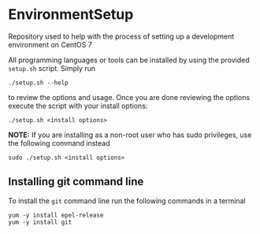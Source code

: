 # EnvironmentSetup
Repository used to help with the process of setting up a development environment on CentOS 7

All programming languages or tools can be installed by using the provided `setup.sh` script. Simply run
```
./setup.sh --help
```
to review the options and usage. Once you are done reviewing the options execute the script with your
install options:
```
./setup.sh <install options>
```

**NOTE:** If you are installing as a non-root user who has sudo privileges, use the following command instead
```
sudo ./setup.sh <install options>
```

## Installing git command line
To install the `git` command line run the following commands in a terminal
```
yum -y install epel-release
yum -y install git
```